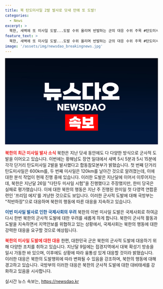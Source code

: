 ```yaml
---
title: 북 탄도미사일 2발 발사로 닷새 만에 또 도발!
categories:
  - News
excerpt: >
  북한, 새벽에 또 미사일 도발...도발 수위 올리며 반발하는 군의 대응 수위 주목 #탄도미사일 #다탄두
feature_text: >
  북한, 새벽에 또 미사일 도발...도발 수위 올리며 반발하는 군의 대응 수위 주목 #탄도미사일 #다탄두
image: '/assets/img/newsdao_breakingnews.jpg'
---
```


<p><img src="/assets/img/newsdao_breakingnews.jpg" alt="koreaapp 속보" /></p>

<p><b><span style="color: #ee2323;">북한의 최근 미사일 발사 소식</span></b>
북한은 지난 닷새 동안에도 다 다양한 방식으로 군사적 도발을 이어오고 있습니다. 이번에는 황해남도 장연 일대에서 새벽 5시 5분과 5시 15분에 각각 단거리 탄도미사일 2발을 발사했다고 합동참모본부가 밝혔습니다. 첫 번째 단거리 탄도미사일은 600km를, 두 번째 미사일은 120km를 날아간 것으로 알려졌는데, 이에 대한 분석 작업이 현재 진행 중에 있습니다. 이러한 도발은 지난달에 이어서 이루어지는데, 북한은 지난달 26일 "다탄두 미사일 시험"을 진행했다고 주장했지만, 한미 당국은 실패로 평가했습니다. 이에 대한 북한의 행동은 지난 주 진행된 한미일 첫 다영역 연합훈련인 '프리덤 에지'를 겨냥한 것으로도 보입니다. 이러한 군사적 도발에 대해 국방부는 "적반하장"으로 대응하며 북한의 행동에 따른 대응을 지속하고 있습니다.</p>

<p><b><span style="color: #1a5490;">이번 미사일 발사로 인한 국제사회의 우려</span></b>
북한의 이번 미사일 도발은 국제사회로 하여금 다시 한번 북한의 군사적 도발에 대한 우려를 새롭게 하게 합니다. 북한이 군사적 활동과 도발을 지속하면서 지역안보를 위협하고 있는 상황에서, 국제사회는 북한의 행동에 대한 강력한 대응을 요구할 것으로 예상됩니다.</p>

<p><b><span style="color: #ee2323;">북한의 미사일 도발에 대한 대응</span></b>
한편, 대한민국 군은 북한의 군사적 도발에 대응하기 위해 다양한 조치를 취하고 있습니다. 지난달 9일에는 접경지역에서 대북 확성기 방송을 일시 가동한 바 있으며, 이후에도 상황에 따라 융통성 있게 대응할 것이라 밝혔습니다. 이러한 대응은 북한의 도발행위에 따라 변화될 수 있음을 강조하며, 북한의 행동에 대해 경고하고 있습니다. 국방부의 이러한 대응은 북한의 군사적 도발에 대한 대비태세를 강화하고 있음을 시사합니다.</p>
실시간 뉴스 속보는, <a href="https://newsdao.kr" rel="dofollow">https://newsdao.kr</a>


